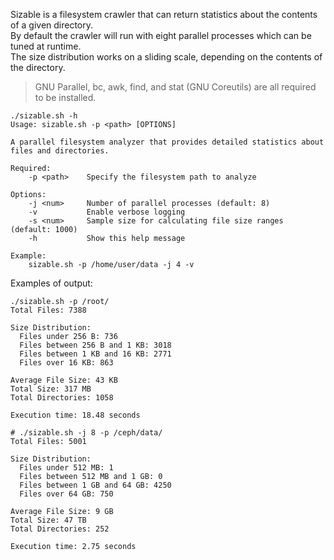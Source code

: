 Sizable is a filesystem crawler that can return statistics about the contents of a given directory.  
By default the crawler will run with eight parallel processes which can be tuned at runtime.  
The size distribution works on a sliding scale, depending on the contents of the directory.  

  
> GNU Parallel, bc, awk, find, and stat (GNU Coreutils) are all required to be installed. 

  
```
./sizable.sh -h
Usage: sizable.sh -p <path> [OPTIONS]

A parallel filesystem analyzer that provides detailed statistics about files and directories.

Required:
    -p <path>    Specify the filesystem path to analyze

Options:
    -j <num>     Number of parallel processes (default: 8)
    -v           Enable verbose logging
    -s <num>     Sample size for calculating file size ranges (default: 1000)
    -h           Show this help message

Example:
    sizable.sh -p /home/user/data -j 4 -v
```

Examples of output:
```
./sizable.sh -p /root/
Total Files: 7388

Size Distribution:
  Files under 256 B: 736
  Files between 256 B and 1 KB: 3018
  Files between 1 KB and 16 KB: 2771
  Files over 16 KB: 863

Average File Size: 43 KB
Total Size: 317 MB
Total Directories: 1058

Execution time: 18.48 seconds
```
```
# ./sizable.sh -j 8 -p /ceph/data/
Total Files: 5001

Size Distribution:
  Files under 512 MB: 1
  Files between 512 MB and 1 GB: 0
  Files between 1 GB and 64 GB: 4250
  Files over 64 GB: 750

Average File Size: 9 GB
Total Size: 47 TB
Total Directories: 252

Execution time: 2.75 seconds
```
